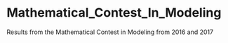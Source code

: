 # Mathematical_Contest_In_Modeling
Results from the Mathematical Contest in Modeling from 2016 and 2017
